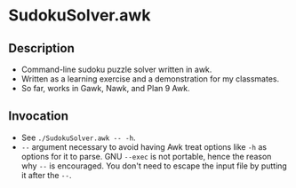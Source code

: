 SudokuSolver.awk
================

Description
-----------

* Command-line sudoku puzzle solver written in awk.
* Written as a learning exercise and a demonstration for my classmates.
* So far, works in Gawk, Nawk, and Plan 9 Awk.

Invocation
----------

* See `./SudokuSolver.awk -- -h`.
* `--` argument necessary to avoid having Awk treat options like `-h` as
  options for it to parse. GNU `--exec` is not portable, hence the reason why
  `--` is encouraged. You don't need to escape the input file by putting it
  after the `--`.

